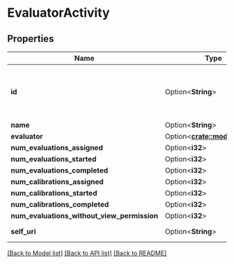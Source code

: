 # EvaluatorActivity

## Properties

Name | Type | Description | Notes
------------ | ------------- | ------------- | -------------
**id** | Option<**String**> | The globally unique identifier for the object. | [optional][readonly]
**name** | Option<**String**> |  | [optional]
**evaluator** | Option<[**crate::models::User**](User.md)> |  | [optional]
**num_evaluations_assigned** | Option<**i32**> |  | [optional]
**num_evaluations_started** | Option<**i32**> |  | [optional]
**num_evaluations_completed** | Option<**i32**> |  | [optional]
**num_calibrations_assigned** | Option<**i32**> |  | [optional]
**num_calibrations_started** | Option<**i32**> |  | [optional]
**num_calibrations_completed** | Option<**i32**> |  | [optional]
**num_evaluations_without_view_permission** | Option<**i32**> |  | [optional]
**self_uri** | Option<**String**> | The URI for this object | [optional][readonly]

[[Back to Model list]](../README.md#documentation-for-models) [[Back to API list]](../README.md#documentation-for-api-endpoints) [[Back to README]](../README.md)


